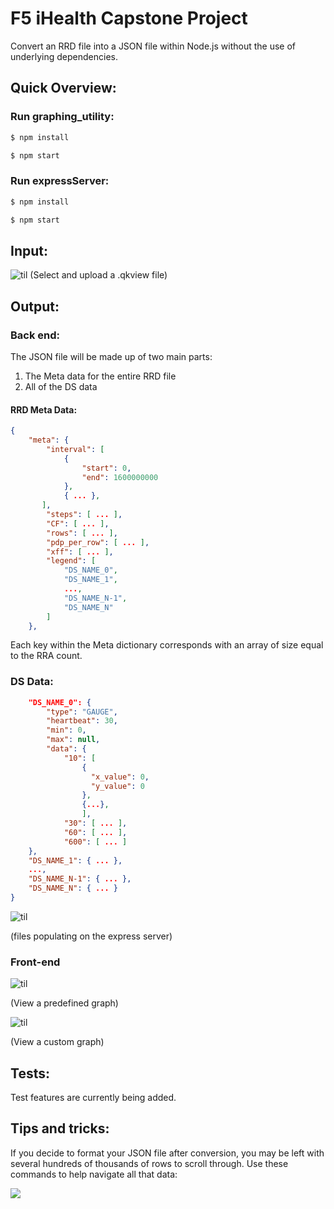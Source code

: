 # F5 iHealth Capstone Project

Convert an RRD file into a JSON file within Node.js without the use of underlying dependencies.

## Quick Overview:


### Run graphing_utility:
```js
$ npm install
```
```js
$ npm start
```
### Run expressServer:

```js
$ npm install
```
```js
$ npm start
```

## Input:

![til](../misc/upload_pt1.gif )
(Select and upload a .qkview file)

## Output:

### Back end:
The JSON file will be made up of two main parts:
1. The Meta data for the entire RRD file
2. All of the DS data
#### RRD Meta Data:

```JSON
{
    "meta": {
        "interval": [ 
            {
                "start": 0,
                "end": 1600000000
            },
            { ... },
       ],
        "steps": [ ... ],
        "CF": [ ... ],
        "rows": [ ... ],
        "pdp_per_row": [ ... ],
        "xff": [ ... ],
        "legend": [ 
            "DS_NAME_0",
            "DS_NAME_1",
            ...,
            "DS_NAME_N-1",
            "DS_NAME_N"
        ]
    },
```
Each key within the Meta dictionary corresponds with an array of size equal to the RRA count.

### DS Data:
```JSON
    "DS_NAME_0": {
        "type": "GAUGE",
        "heartbeat": 30,
        "min": 0,
        "max": null,
        "data": {
            "10": [ 
                {
                  "x_value": 0,
                  "y_value": 0
                },
                {...},
                ],
            "30": [ ... ],
            "60": [ ... ],
            "600": [ ... ]
    },
    "DS_NAME_1": { ... },
    ...,
    "DS_NAME_N-1": { ... },
    "DS_NAME_N": { ... }
}
```

![til](../misc/upload_pt2.gif)

(files populating on the express server)

### Front-end
![til](../misc/graph_pt1.gif)

(View a predefined graph)

![til](../misc/graph_pt2.gif)

(View a custom graph)

## Tests:
Test features are currently being added.

## Tips and tricks:
If you decide to format your JSON file after conversion, you may be left with several hundreds of thousands of rows to scroll through.
Use these commands to help navigate all that data:

<img src=https://cdn.discordapp.com/attachments/792603226741538816/806126002450858014/unknown.png />
